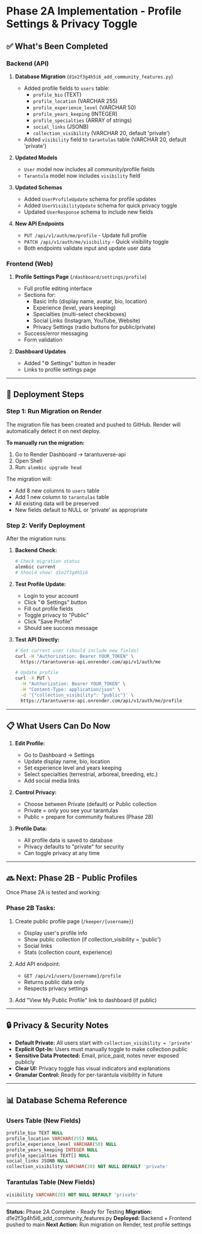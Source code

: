 # Phase 2A Implementation - Profile Settings & Privacy Toggle

## ✅ What's Been Completed

### Backend (API)
1. **Database Migration** (`d1e2f3g4h5i6_add_community_features.py`)
   - Added profile fields to `users` table:
     - `profile_bio` (TEXT)
     - `profile_location` (VARCHAR 255)
     - `profile_experience_level` (VARCHAR 50)
     - `profile_years_keeping` (INTEGER)
     - `profile_specialties` (ARRAY of strings)
     - `social_links` (JSONB)
     - `collection_visibility` (VARCHAR 20, default 'private')
   - Added `visibility` field to `tarantulas` table (VARCHAR 20, default 'private')

2. **Updated Models**
   - `User` model now includes all community/profile fields
   - `Tarantula` model now includes `visibility` field

3. **Updated Schemas**
   - Added `UserProfileUpdate` schema for profile updates
   - Added `UserVisibilityUpdate` schema for quick privacy toggle
   - Updated `UserResponse` schema to include new fields

4. **New API Endpoints**
   - `PUT /api/v1/auth/me/profile` - Update full profile
   - `PATCH /api/v1/auth/me/visibility` - Quick visibility toggle
   - Both endpoints validate input and update user data

### Frontend (Web)
1. **Profile Settings Page** (`/dashboard/settings/profile`)
   - Full profile editing interface
   - Sections for:
     - Basic Info (display name, avatar, bio, location)
     - Experience (level, years keeping)
     - Specialties (multi-select checkboxes)
     - Social Links (Instagram, YouTube, Website)
     - Privacy Settings (radio buttons for public/private)
   - Success/error messaging
   - Form validation

2. **Dashboard Updates**
   - Added "⚙️ Settings" button in header
   - Links to profile settings page

---

## 🚀 Deployment Steps

### Step 1: Run Migration on Render
The migration file has been created and pushed to GitHub. Render will automatically detect it on next deploy.

**To manually run the migration:**
1. Go to Render Dashboard → tarantuverse-api
2. Open Shell
3. Run: `alembic upgrade head`

The migration will:
- Add 8 new columns to `users` table
- Add 1 new column to `tarantulas` table
- All existing data will be preserved
- New fields default to NULL or 'private' as appropriate

### Step 2: Verify Deployment
After the migration runs:

1. **Backend Check:**
   ```bash
   # Check migration status
   alembic current
   # Should show: d1e2f3g4h5i6
   ```

2. **Test Profile Update:**
   - Login to your account
   - Click "⚙️ Settings" button
   - Fill out profile fields
   - Toggle privacy to "Public"
   - Click "Save Profile"
   - Should see success message

3. **Test API Directly:**
   ```bash
   # Get current user (should include new fields)
   curl -H "Authorization: Bearer YOUR_TOKEN" \
     https://tarantuverse-api.onrender.com/api/v1/auth/me
   
   # Update profile
   curl -X PUT \
     -H "Authorization: Bearer YOUR_TOKEN" \
     -H "Content-Type: application/json" \
     -d '{"collection_visibility": "public"}' \
     https://tarantuverse-api.onrender.com/api/v1/auth/me/profile
   ```

---

## 📋 What Users Can Do Now

1. **Edit Profile:**
   - Go to Dashboard → Settings
   - Update display name, bio, location
   - Set experience level and years keeping
   - Select specialties (terrestrial, arboreal, breeding, etc.)
   - Add social media links

2. **Control Privacy:**
   - Choose between Private (default) or Public collection
   - Private = only you see your tarantulas
   - Public = prepare for community features (Phase 2B)

3. **Profile Data:**
   - All profile data is saved to database
   - Privacy defaults to "private" for security
   - Can toggle privacy at any time

---

## 🔜 Next: Phase 2B - Public Profiles

Once Phase 2A is tested and working:

### Phase 2B Tasks:
1. Create public profile page (`/keeper/{username}`)
   - Display user's profile info
   - Show public collection (if collection_visibility = 'public')
   - Social links
   - Stats (collection count, experience)

2. Add API endpoint:
   - `GET /api/v1/users/{username}/profile`
   - Returns public data only
   - Respects privacy settings

3. Add "View My Public Profile" link to dashboard (if public)

---

## 🔒 Privacy & Security Notes

- **Default Private:** All users start with `collection_visibility = 'private'`
- **Explicit Opt-In:** Users must manually toggle to make collection public
- **Sensitive Data Protected:** Email, price_paid, notes never exposed publicly
- **Clear UI:** Privacy toggle has visual indicators and explanations
- **Granular Control:** Ready for per-tarantula visibility in future

---

## 📊 Database Schema Reference

### Users Table (New Fields)
```sql
profile_bio TEXT NULL
profile_location VARCHAR(255) NULL
profile_experience_level VARCHAR(50) NULL
profile_years_keeping INTEGER NULL
profile_specialties TEXT[] NULL
social_links JSONB NULL
collection_visibility VARCHAR(20) NOT NULL DEFAULT 'private'
```

### Tarantulas Table (New Fields)
```sql
visibility VARCHAR(20) NOT NULL DEFAULT 'private'
```

---

**Status:** Phase 2A Complete - Ready for Testing
**Migration:** d1e2f3g4h5i6_add_community_features.py
**Deployed:** Backend + Frontend pushed to main
**Next Action:** Run migration on Render, test profile settings
